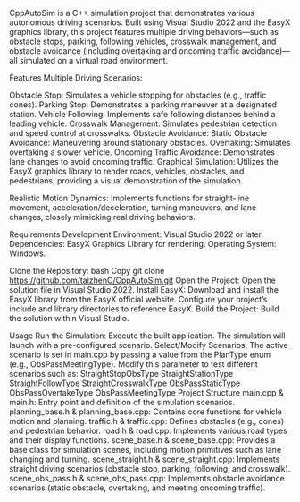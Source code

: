 CppAutoSim is a C++ simulation project that demonstrates various autonomous driving scenarios. Built using Visual Studio 2022 and the EasyX graphics library, this project features multiple driving behaviors—such as obstacle stops, parking, following vehicles, crosswalk management, and obstacle avoidance (including overtaking and oncoming traffic avoidance)—all simulated on a virtual road environment.

Features
Multiple Driving Scenarios:

Obstacle Stop: Simulates a vehicle stopping for obstacles (e.g., traffic cones).
Parking Stop: Demonstrates a parking maneuver at a designated station.
Vehicle Following: Implements safe following distances behind a leading vehicle.
Crosswalk Management: Simulates pedestrian detection and speed control at crosswalks.
Obstacle Avoidance:
Static Obstacle Avoidance: Maneuvering around stationary obstacles.
Overtaking: Simulates overtaking a slower vehicle.
Oncoming Traffic Avoidance: Demonstrates lane changes to avoid oncoming traffic.
Graphical Simulation:
Utilizes the EasyX graphics library to render roads, vehicles, obstacles, and pedestrians, providing a visual demonstration of the simulation.

Realistic Motion Dynamics:
Implements functions for straight-line movement, acceleration/deceleration, turning maneuvers, and lane changes, closely mimicking real driving behaviors.

Requirements
Development Environment:
Visual Studio 2022 or later.
Dependencies:
EasyX Graphics Library for rendering.
Operating System:
Windows.

Clone the Repository:
bash
Copy
git clone https://github.com/taizhenC/CppAutoSim.git
Open the Project:
Open the solution file in Visual Studio 2022.
Install EasyX:
Download and install the EasyX library from the EasyX official website.
Configure your project’s include and library directories to reference EasyX.
Build the Project:
Build the solution within Visual Studio.

Usage
Run the Simulation:
Execute the built application. The simulation will launch with a pre-configured scenario.
Select/Modify Scenarios:
The active scenario is set in main.cpp by passing a value from the PlanType enum (e.g., ObsPassMeetingType). Modify this parameter to test different scenarios such as:
StraightStopObsType
StraightStationType
StraightFollowType
StraightCrosswalkType
ObsPassStaticType
ObsPassOvertakeType
ObsPassMeetingType
Project Structure
main.cpp & main.h:
Entry point and definition of the simulation scenarios.
planning_base.h & planning_base.cpp:
Contains core functions for vehicle motion and planning.
traffic.h & traffic.cpp:
Defines obstacles (e.g., cones) and pedestrian behavior.
road.h & road.cpp:
Implements various road types and their display functions.
scene_base.h & scene_base.cpp:
Provides a base class for simulation scenes, including motion primitives such as lane changing and turning.
scene_straight.h & scene_straight.cpp:
Implements straight driving scenarios (obstacle stop, parking, following, and crosswalk).
scene_obs_pass.h & scene_obs_pass.cpp:
Implements obstacle avoidance scenarios (static obstacle, overtaking, and meeting oncoming traffic).
